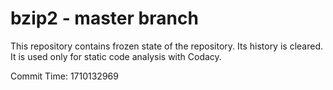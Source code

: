# bzip2 - master branch

This repository contains frozen state of the repository.
Its history is cleared. It is used only for static code
analysis with Codacy.

Commit Time: 1710132969